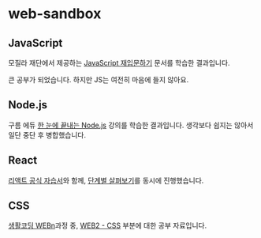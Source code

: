# web-sandbox

## JavaScript

모질라 재단에서 제공하는 [JavaScript 재입문하기](https://developer.mozilla.org/ko/docs/A_re-introduction_to_JavaScript) 문서를 학습한 결과입니다. 

큰 공부가 되었습니다. 하지만 JS는 여전히 마음에 들지 않아요. 

## Node.js

구름 에듀 [한 눈에 끝내는 Node.js](https://edu.goorm.io/lecture/557/%ED%95%9C-%EB%88%88%EC%97%90-%EB%81%9D%EB%82%B4%EB%8A%94-node-js) 강의를 학습한 결과입니다. 
생각보다 쉽지는 않아서 일단 중단 후 병합했습니다. 

## React

[리액트 공식 자습서](https://ko.reactjs.org/docs/getting-started.html)와 함께, [단계별 살펴보기](https://ko.reactjs.org/docs/hello-world.html)를 동시에 진행했습니다.

## CSS

[생활코딩 WEBn](https://opentutorials.org/course/3083)과정 중, [WEB2 - CSS](https://opentutorials.org/course/3086) 부분에 대한 공부 자료입니다. 
